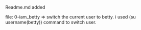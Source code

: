 Readme.md added

file: 0-iam_betty => switch the current user to betty. i used (su username(betty)) command to switch user.
